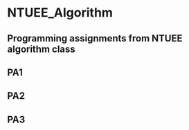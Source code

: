 # NTUEE_Algorithm
## Programming assignments from NTUEE algorithm class  
## PA1  
## PA2  
## PA3  

